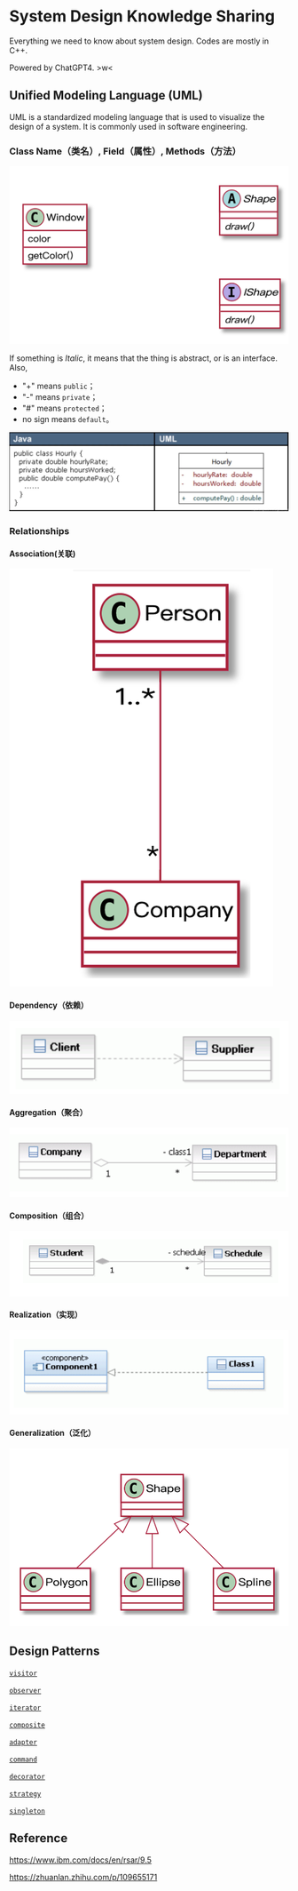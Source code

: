 

# System Design Knowledge Sharing

Everything we need to know about system design. Codes are mostly in C++.  

Powered by ChatGPT4. >w<

## Unified Modeling Language (UML)

UML is a standardized modeling language that is used to visualize the design of a system. It is commonly used in software engineering. 

### Class Name（类名）, Field（属性）, Methods（方法）

![image-20230518133000177](assets/image-20230518133000177.png)

If something is *Italic*, it means that the thing is abstract, or is an interface. Also, 

- "+" means `public`；
- "-" means `private`；
- "#" means `protected`；
- no sign means `default`。

![image-20230518133455444](assets/image-20230518133455444.png)

### Relationships

#### Association(关联)

![image-20230518133615844](assets/image-20230518133615844.png)

#### Dependency（依赖）

![image-20230518134222700](assets/image-20230518134222700.png)

#### Aggregation（聚合）

![image-20230518134427265](assets/image-20230518134427265.png)

#### Composition（组合）

![image-20230518134447521](assets/image-20230518134447521.png)

#### Realization（实现）

![image-20230518134501024](assets/image-20230518134501024.png)

#### Generalization（泛化）

![image-20230518133955253](assets/image-20230518133955253.png)

## Design Patterns

[`visitor`](docs/visitor.md)

[`observer`](docs/observer.md)

[`iterator`](docs/iterator.md)

[`composite`](docs/composite.md)

[`adapter`](docs/adapter.md)

[`command`](docs/command.md)

[`decorator`](docs/decorator.md)

[`strategy`](docs/strategy.md)

[`singleton`](docs/singleton.md)

## Reference

https://www.ibm.com/docs/en/rsar/9.5

https://zhuanlan.zhihu.com/p/109655171
